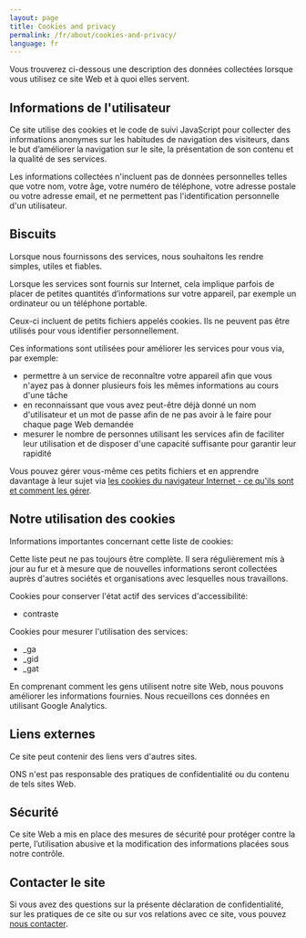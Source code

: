 ```yaml
---
layout: page
title: Cookies and privacy
permalink: /fr/about/cookies-and-privacy/
language: fr
---
```


Vous trouverez ci-dessous une description des données collectées lorsque vous utilisez ce site Web et à quoi elles servent.

## Informations de l'utilisateur
Ce site utilise des cookies et le code de suivi JavaScript pour collecter des informations anonymes sur les habitudes de navigation des visiteurs, dans le but d’améliorer la navigation sur le site, la présentation de son contenu et la qualité de ses services.

Les informations collectées n'incluent pas de données personnelles telles que votre nom, votre âge, votre numéro de téléphone, votre adresse postale ou votre adresse email, et ne permettent pas l'identification personnelle d'un utilisateur.

## Biscuits
Lorsque nous fournissons des services, nous souhaitons les rendre simples, utiles et fiables.

Lorsque les services sont fournis sur Internet, cela implique parfois de placer de petites quantités d’informations sur votre appareil, par exemple un ordinateur ou un téléphone portable.

Ceux-ci incluent de petits fichiers appelés cookies. Ils ne peuvent pas être utilisés pour vous identifier personnellement.

Ces informations sont utilisées pour améliorer les services pour vous via, par exemple:

- permettre à un service de reconnaître votre appareil afin que vous n'ayez pas à donner plusieurs fois les mêmes informations au cours d'une tâche
- en reconnaissant que vous avez peut-être déjà donné un nom d'utilisateur et un mot de passe afin de ne pas avoir à le faire pour chaque page Web demandée
- mesurer le nombre de personnes utilisant les services afin de faciliter leur utilisation et de disposer d'une capacité suffisante pour garantir leur rapidité

Vous pouvez gérer vous-même ces petits fichiers et en apprendre davantage à leur sujet via [les cookies du navigateur Internet - ce qu'ils sont et comment les gérer](https://www.aboutcookies.org/).

## Notre utilisation des cookies
Informations importantes concernant cette liste de cookies:

Cette liste peut ne pas toujours être complète. Il sera régulièrement mis à jour au fur et à mesure que de nouvelles informations seront collectées auprès d'autres sociétés et organisations avec lesquelles nous travaillons.

Cookies pour conserver l'état actif des services d'accessibilité:

- contraste

Cookies pour mesurer l'utilisation des services:

- _ga
- _gid
- _gat

En comprenant comment les gens utilisent notre site Web, nous pouvons améliorer les informations fournies. Nous recueillons ces données en utilisant Google Analytics.

## Liens externes
Ce site peut contenir des liens vers d'autres sites.

ONS n'est pas responsable des pratiques de confidentialité ou du contenu de tels sites Web.

## Sécurité
Ce site Web a mis en place des mesures de sécurité pour protéger contre la perte, l’utilisation abusive et la modification des informations placées sous notre contrôle.

## Contacter le site
Si vous avez des questions sur la présente déclaration de confidentialité, sur les pratiques de ce site ou sur vos relations avec ce site, vous pouvez [nous contacter](mailto:{{site.email_contacts.functional}}).
